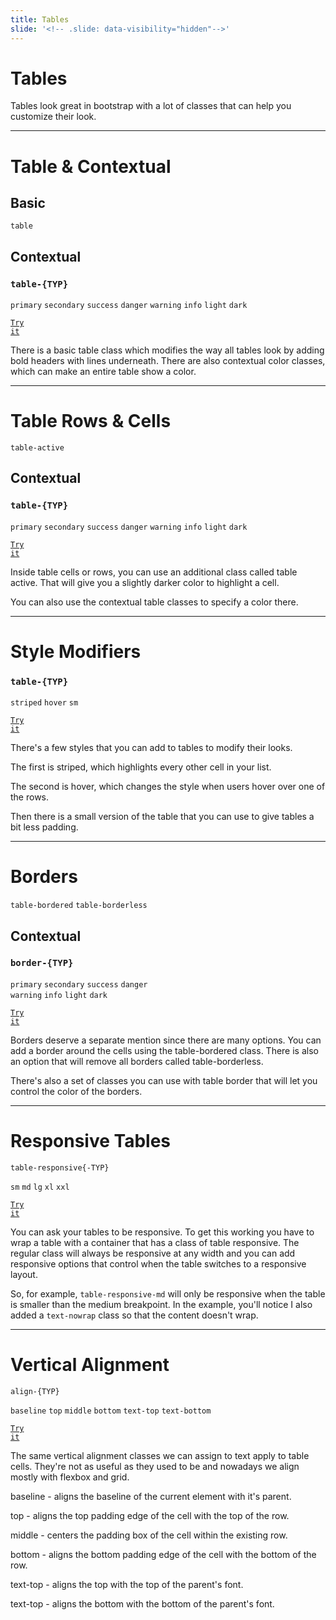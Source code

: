 ```yaml
---
title: Tables
slide: '<!-- .slide: data-visibility="hidden"-->'
---
```


<!-- .slide: data-state="layout-title" class="bg-dark"-->

# Tables

> >

Tables look great in bootstrap with a lot of classes that can help you customize their look.

---

<!-- .slide: data-state="layout-code-list" -->

# Table & Contextual

## Basic

`table`

## Contextual

### `table-{TYP}`

`primary` `secondary` `success` `danger` `warning` `info` `light` `dark`

<a href="https://codepen.io/planetoftheweb/pen/KKayqLe?editors=1000" target="_blank"><code class="code-royal">Try it</code></a>

> >

There is a basic table class which modifies the way all tables look by adding bold headers with lines underneath. There are also contextual color classes, which can make an entire table show a color.

---

<!-- .slide: data-state="layout-code-list" -->

# Table Rows & Cells

`table-active`

## Contextual

### `table-{TYP}`

`primary` `secondary` `success` `danger` `warning` `info` `light` `dark`

<a href="https://codepen.io/planetoftheweb/pen/vYgWJzW" target="_blank"><code class="code-royal">Try it</code></a>

> >

Inside table cells or rows, you can use an additional class called table active. That will give you a slightly darker color to highlight a cell.

You can also use the contextual table classes to specify a color there.

---

<!-- .slide: data-state="layout-code-list" -->

# Style Modifiers

### `table-{TYP}`

`striped` `hover` `sm`

<a href="https://codepen.io/planetoftheweb/pen/ExZboYB?editors=1000" target="_blank"><code class="code-royal">Try it</code></a>

> >

There's a few styles that you can add to tables to modify their looks.

The first is striped, which highlights every other cell in your list.

The second is hover, which changes the style when users hover over one of the rows.

Then there is a small version of the table that you can use to give tables a bit less padding.

---

<!-- .slide: data-state="layout-code-list" -->

# Borders

`table-bordered` `table-borderless`

## Contextual

### `border-{TYP}`

`primary` `secondary` `success` `danger`<br>`warning` `info` `light` `dark`

<a href="https://codepen.io/planetoftheweb/pen/yLgPpMZ" target="_blank"><code class="code-royal">Try it</code></a>

> >

Borders deserve a separate mention since there are many options. You can add a border around the cells using the table-bordered class. There is also an option that will remove all borders called table-borderless.

There's also a set of classes you can use with table border that will let you control the color of the borders.

---

<!-- .slide: data-state="layout-code-list" -->

# Responsive Tables

`table-responsive{-TYP}`

`sm` `md` `lg` `xl` `xxl`

<a href="https://codepen.io/planetoftheweb/pen/GRrOyyO" target="_blank"><code class="code-royal">Try it</code></a>

> >

You can ask your tables to be responsive. To get this working you have to wrap a table with a container that has a class of table responsive. The regular class will always be responsive at any width and you can add responsive options that control when the table switches to a responsive layout.

So, for example, `table-responsive-md` will only be responsive when the table is smaller than the medium breakpoint. In the example, you'll notice I also added a `text-nowrap` class so that the content doesn't wrap.

---

<!-- .slide: data-state="layout-code-list" -->

# Vertical Alignment

`align-{TYP}`

`baseline` `top` `middle` `bottom` `text-top` `text-bottom`

<a href="https://codepen.io/planetoftheweb/pen/wvgpBdy?editors=1000" target="_blank"><code class="code-royal">Try it</code></a>

> >

The same vertical alignment classes we can assign to text apply to table cells. They're not as useful as they used to be and nowadays we align mostly with flexbox and grid.

baseline - aligns the baseline of the current element with it's parent.

top - aligns the top padding edge of the cell with the top of the row.

middle - centers the padding box of the cell within the existing row.

bottom - aligns the bottom padding edge of the cell with the bottom of the row.

text-top - aligns the top with the top of the parent's font.

text-top - aligns the bottom with the bottom of the parent's font.
